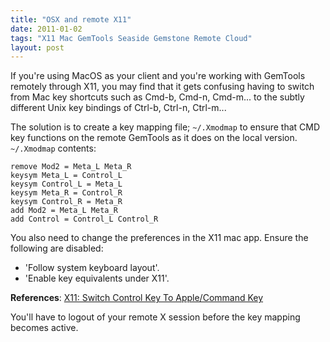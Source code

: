 ```yaml
---
title: "OSX and remote X11"
date: 2011-01-02
tags: "X11 Mac GemTools Seaside Gemstone Remote Cloud"
layout: post
---
```

If you're using MacOS as your client and you're working with GemTools remotely through X11, you may find that it gets confusing having to switch from Mac key shortcuts such as Cmd-b, Cmd-n, Cmd-m... to the subtly different Unix key bindings of Ctrl-b, Ctrl-n, Ctrl-m... 

The solution is to create a key mapping file; `~/.Xmodmap` to ensure that CMD key functions on the remote GemTools as it does on the local version. `~/.Xmodmap` contents:
```
remove Mod2 = Meta_L Meta_R
keysym Meta_L = Control_L
keysym Control_L = Meta_L
keysym Meta_R = Control_R
keysym Control_R = Meta_R
add Mod2 = Meta_L Meta_R
add Control = Control_L Control_R
```

You also need to change the preferences in the X11 mac app. Ensure the following are disabled:
* 'Follow system keyboard layout'.
* 'Enable key equivalents under X11'.

**References**: [X11: Switch Control Key To Apple/Command Key](http://www.bohemianalps.com/blog/2008/01/x11-control2command)

You'll have to logout of your remote X session before the key mapping becomes active.
